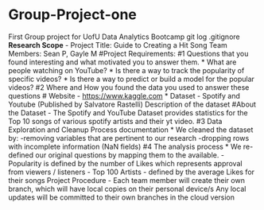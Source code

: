 # Group-Project-one
First Group project for UofU Data Analytics Bootcamp
git log .gitignore
**Research Scope** -
Project Title: Guide to Creating a Hit Song
Team Members: Sean P, Gayle M
#Project Requirements:
#1 Questions that you found interesting and what motivated you to answer them.
	* What are people watching on YouTube?
	* Is there a way to track the popularity of specific videos?
	* Is there a way to predict or build a model for the popular videos?
#2 Where and How you found the data you used to answer these questions
	# Website - https://www.kaggle.com
	* Dataset - Spotify and Youtube (Published by Salvatore Rastelli)
	Description of the dataset
	#About the Dataset - The Spotify and YouTube Dataset provides statistics for the Top 10 songs of various spotify artists and their yt video.
#3 Data Exploration and Cleanup Process documentation
	* We cleaned the dataset by:
		-removing variables that are pertinent to our research
		-dropping rows with incomplete information (NaN fields)
#4 The analysis process
	* We re-defined our original questions by mapping them to the available.
		- Popularity is defined by the number of Likes which represents approval from viewers / listeners
		- Top 100 Artists - defined by the average Likes for their songs
Project Procedure -
  Each team member will create their own branch, which will have local copies on their personal device/s
  Any local updates will be committed to their own branches in the cloud version